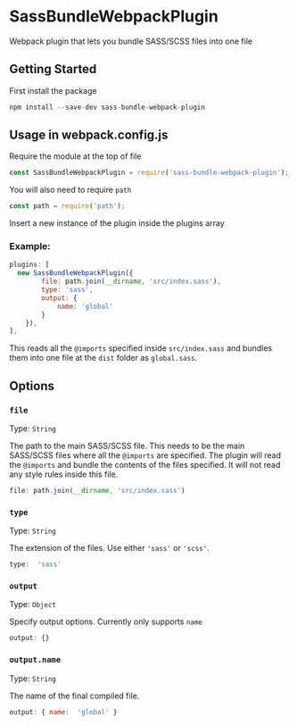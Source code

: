 
# SassBundleWebpackPlugin
Webpack plugin that lets you bundle SASS/SCSS files into one file

## Getting Started

First install the package

```js
npm install --save-dev sass-bundle-webpack-plugin
```

## Usage in webpack.config.js

Require the module at the top of file

```js
const SassBundleWebpackPlugin = require('sass-bundle-webpack-plugin');
```

You will also need to require `path`
```js
const path = require('path');
```


Insert a new instance of the plugin inside the plugins array

### Example:

```js
plugins: [
  new SassBundleWebpackPlugin({
		file: path.join(__dirname, 'src/index.sass'),
		type: 'sass',
		output: {
			name: 'global'
		}
	}),
],
```

This reads all the `@imports` specified inside `src/index.sass` and bundles them into one file at the `dist` folder as `global.sass`.

## Options

### `file`

Type:  `String`

The path to the main SASS/SCSS file. This needs to be the main SASS/SCSS files where all the `@imports` are specified. The plugin will read the `@imports` and bundle the contents of the files specified. It will not read any style rules inside this file.

```js
file: path.join(__dirname, 'src/index.sass')
```

### `type`

Type:  `String`

The extension of the files. Use either `'sass'` or `'scss'`.

```js
type:  'sass'
```

### `output`

Type:  `Object`

Specify output options. Currently only supports `name`

```js
output: {}
```

### `output.name`

Type:  `String`

The name of the final compiled file.

```js
output: { name:  'global' }
```
